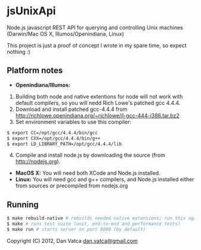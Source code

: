 jsUnixApi
=========
Node.js javascript REST API for querying and controlling Unix machines (Darwin/Mac OS X, Illumos/Openindiana, Linux)

This project is just a proof of concept I wrote in my spare time, so expect nothing :)

Platform notes
--------------

* **Openindiana/Illumos:**
 1. Building both node and native extentions for node will not work with default compilers, so you will nedd Rich Lowe's patched gcc 4.4.4.
 2. Download and install patched gcc-4.4.4 from http://richlowe.openindiana.org/~richlowe/il-gcc-444-i386.tar.bz2
 3. Set environment variables to use this compiler:

```bash
$ export CC=/opt/gcc/4.4.4/bin/gcc
$ export CXX=/opt/gcc/4.4.4/bin/g++
$ export LD_LIBRARY_PATH=/opt/gcc/4.4.4/lib
```

 4. Compile and install node.js by downloading the source (from http://nodejs.org).
* **MacOS X:** You will need both XCode and Node.js installed.
* **Linux:** You will need gcc and g++ compilers, and Node.js installed either from sources or precompiled from nodejs.org

Running
-------

```bash
$ make rebuild-native # rebuilds needed native extensions; run this again on new systems
$ make # runs test suite (unit, end-to-end and performance tests)
$ make run # starts server on port 8080 (by default)
```

Copyright (C) 2012, Dan Vatca <dan.vatca@gmail.com>

